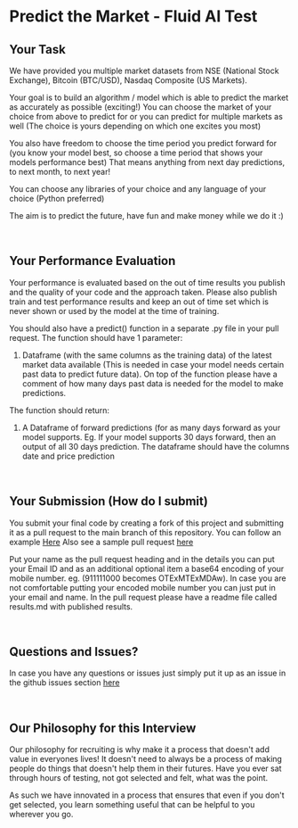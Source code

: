 # Predict the Market - Fluid AI Test

## Your Task

We have provided you multiple market datasets from NSE (National Stock Exchange), Bitcoin (BTC/USD), Nasdaq Composite (US Markets).

Your goal is to build an algorithm / model which is able to predict the market as accurately as possible (exciting!)
You can choose the market of your choice from above to predict for or you can predict for multiple markets as well (The choice is yours depending on which one excites you most)

You also have freedom to choose the time period you predict forward for (you know your model best, so choose a time period that shows your models performance best)
That means anything from next day predictions, to next month, to next year!

You can choose any libraries of your choice and any language of your choice (Python preferred) 

The aim is to predict the future, have fun and make money while we do it :)

<br />

## Your Performance Evaluation 

Your performance is evaluated based on the out of time results you publish and the quality of your code and the approach taken. Please also publish train and test performance results and keep an out of time set which is never shown or used by the model at the time of training. 

You should also have a predict() function in a separate .py file in your pull request. 
The function should have 1 parameter:
1) Dataframe (with the same columns as the training data) of the latest market data available (This is needed in case your model needs certain past data to predict future data). On top of the function please have a comment of how many days past data is needed for the model to make predictions.

The function should return:
1) A Dataframe of forward predictions (for as many days forward as your model supports. Eg. If your model supports 30 days forward, then an output of all 30 days prediction. The dataframe should have the columns date and price prediction

<br />

## Your Submission (How do I submit)

You submit your final code by creating a fork of this project and submitting it as a pull request to the main branch of this repository. You can follow an example [Here](https://jarv.is/notes/how-to-pull-request-fork-github/)
Also see a sample pull request [here](https://github.com/Fluid-AI/marketprophecy/pull/2)

Put your name as the pull request heading and in the details you can put your Email ID and as an additional optional item a base64 encoding of your mobile number. eg. (911111000 becomes OTExMTExMDAw). In case you are not comfortable putting your encoded mobile number you can just put in your email and name. 
In the pull request please have a readme file called results.md with published results. 

<br />

## Questions and Issues?

In case you have any questions or issues just simply put it up as an issue in the github issues section [here](https://github.com/Fluid-AI/marketprophecy/issues)

<br />

## Our Philosophy for this Interview 
Our philosophy for recruiting is why make it a process that doesn't add value in everyones lives! 
It doesn't need to always be a process of making people do things that doesn't help them in their futures.
Have you ever sat through hours of testing, not got selected and felt, what was the point. 

As such we have innovated in a process that ensures that even if you don't get selected, you learn something useful that can be helpful to you wherever you go. 


